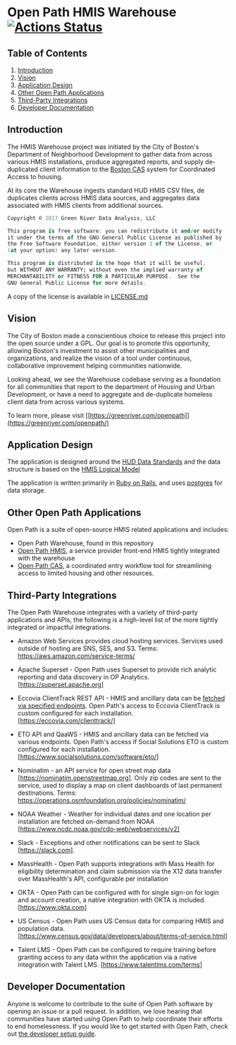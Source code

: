 # Open Path HMIS Warehouse [![Actions Status](https://github.com/greenriver/hmis-warehouse/workflows/Bundle%20Audit%20and%20Brakeman/badge.svg)](https://github.com/greenriver/hmis-warehouse/actions)

## Table of Contents
1. [Introduction](#introduction)
2. [Vision](#vision)
3. [Application Design](#application-design)
4. [Other Open Path Applications](#other-open-path-applications)
5. [Third-Party Integrations](#third-party-integrations)
6. [Developer Documentation](#developer-documentation)

## Introduction

The HMIS Warehouse project was initiated by the City of Boston's Department of Neighborhood Development to gather data from across various HMIS installations, produce aggregated reports, and supply de-duplicated client information to the [Boston CAS](https://github.com/greenriver/boston-cas) system for Coordinated Access to housing.

At its core the Warehouse ingests standard HUD HMIS CSV files, de duplicates clients across HMIS data sources, and aggregates data associated with HMIS clients from additional sources.

```a
Copyright © 2017 Green River Data Analysis, LLC

This program is free software: you can redistribute it and/or modify
it under the terms of the GNU General Public License as published by
the Free Software Foundation, either version 3 of the License, or
(at your option) any later version.

This program is distributed in the hope that it will be useful,
but WITHOUT ANY WARRANTY; without even the implied warranty of
MERCHANTABILITY or FITNESS FOR A PARTICULAR PURPOSE.  See the
GNU General Public License for more details.
```

A copy of the license is available in [LICENSE.md](https://github.com/greenriver/hmis-warehouse/blob/production/LICENSE.md)

## Vision

The City of Boston made a conscientious choice to release this project into the open source under a GPL. Our goal is to promote this opportunity, allowing Boston's investment to assist other municipalities and organizations, and realize the vision of a tool under continuous, collaborative improvement helping communities nationwide.

Looking ahead, we see the Warehouse codebase serving as a foundation for all communities that report to the department of Housing and Urban Development, or have a need to aggregate and de-duplicate homeless client data from across various systems.

To learn more, please visit [[https://greenriver.com/openpath]](https://greenriver.com/openpath/)

## Application Design

The application is designed around the [HUD Data Standards](https://www.hudexchange.info/programs/hmis/hmis-data-and-technical-standards/) and the data structure is based on the [HMIS Logical Model](https://github.com/hmis-interop/logical-model)

The application is written primarily in [Ruby on Rails](http://rubyonrails.org), and uses [postgres](https://www.postgresql.org/) for data storage.

## Other Open Path Applications
Open Path is a suite of open-source HMIS related applications and includes:
- Open Path Warehouse, found in this repository
- [Open Path HMIS](http://github.com/greenriver/hmis-frontend), a service provider front-end HMIS tightly integrated with the warehouse
- [Open Path CAS](https://github.com/greenriver/boston-cas), a coordinated entry workflow tool for streamlining access to limited housing and other resources.

## Third-Party Integrations
The Open Path Warehouse integrates with a variety of third-party applications and APIs, the following is a high-level list of the more tightly integrated or impactful integrations.

- Amazon Web Services provides cloud hosting services. Services used outside of hosting are SNS, SES, and S3.
  Terms: https://aws.amazon.com/service-terms/

- Apache Superset - Open Path uses Superset to provide rich analytic reporting and data discovery in OP Analytics. [https://superset.apache.org]

- Eccovia ClientTrack REST API - HMIS and ancillary data can be [fetched via specified endpoints](https://apidoc.eccovia.com).  Open Path's access to Eccovia ClientTrack is custom configured for each installation. [https://eccovia.com/clienttrack/]

- ETO API and QaaWS - HMIS and ancillary data can be fetched via various endpoints.  Open Path's access if Social Solutions ETO is custom configured for each installation. [https://www.socialsolutions.com/software/eto/]

- Nominatim - an API service for open street map data [https://nominatim.openstreetmap.org]. Only zip codes are sent to the service, used to display a map on client dashboards of last permanent destinations.
  Terms: https://operations.osmfoundation.org/policies/nominatim/

- NOAA Weather - Weather for individual dates and one location per installation are fetched on-demand from NOAA [https://www.ncdc.noaa.gov/cdo-web/webservices/v2]

- Slack - Exceptions and other notifications can be sent to Slack [https://slack.com].

- MassHealth - Open Path supports integrations with Mass Health for eligibility determination and claim submission via the X12 data transfer over MassHealth's API, configurable per installation

- OKTA - Open Path can be configured with for single sign-on for login and account creation, a native integration with OKTA is included. [https://www.okta.com]

- US Census - Open Path uses US Census data for comparing HMIS and population data. [https://www.census.gov/data/developers/about/terms-of-service.html]

- Talent LMS - Open Path can be configured to require training before granting access to any data within the application via a native integration with Talent LMS. [https://www.talentlms.com/terms]

## Developer Documentation
Anyone is welcome to contribute to the suite of Open Path software by opening an issue or a pull request.  In addition, we love hearing that communities have started using Open Path to help coordinate their efforts to end homelessness.  If you would like to get started with Open Path, check out [the developer setup guide](docs/developer_setup.md).
